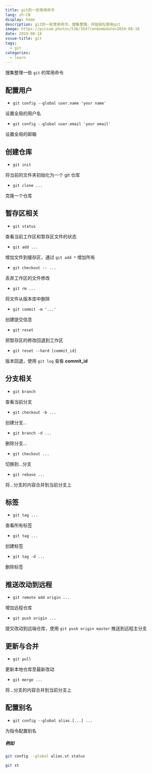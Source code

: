 ```yaml
---
title: git的一些常用命令
lang: zh-CN
display: home
description: git的一些常用命令，搜集整理，开始轻松使用git
image: https://picsum.photos/536/354?random&date=2019-08-18
date: 2019-08-18
vssue-title: git
tags:
  - git
categories:
  - learn
--- 
```


搜集整理一些 `git` 的常用命令

<!-- more -->

## 配置用户

- `git config --global user.name 'your name'`

设置全局的用户名

- `git config --global user.email 'your email'`

设置全局的邮箱

## 创建仓库

- `git init`

将当前的文件夹初始化为一个 git 仓库

- `git clone ...`

克隆一个仓库

## 暂存区相关

- `git status`

查看当前工作区和暂存区文件的状态

- `git add ...`

增加文件到缓存区，通过 `git add *` 增加所有

- `git checkout -- ...`

丢弃工作区的文件修改

- `git rm ...`

将文件从版本库中删除

- `git commit -m '...'`

创建提交信息

- `git reset`

把暂存区的修改回退到工作区

- `git reset --hard [commit_id]`

版本回退，使用 `git log` 查看 **commit_id**

## 分支相关

- `git branch`

查看当前分支

- `git checkout -b ...`

创建分支...

- `git branch -d ...`

删除分支...

- `git checkout ...`

切换到...分支

- `git rebase ...`

将...分支的内容合并到当前分支上

## 标签

- `git tag ...`

查看所有标签

- `git tag ...`

创建标签

- `git tag -d ...`

删除标签

## 推送改动到远程

- `git remote add origin ...`

增加远程仓库

- `git push origin ...`

提交改动到远端仓库，使用 `git push origin master` 推送到远程主分支

## 更新与合并

- `git pull`

更新本地仓库至最新改动

- `git merge ...`

将...分支的内容合并到当前分支上

## 配置别名

- `git config --global alias.[...] ...`

为指令配置别名

##### 例如

``` sh
git config --global alias.st status

git st
```